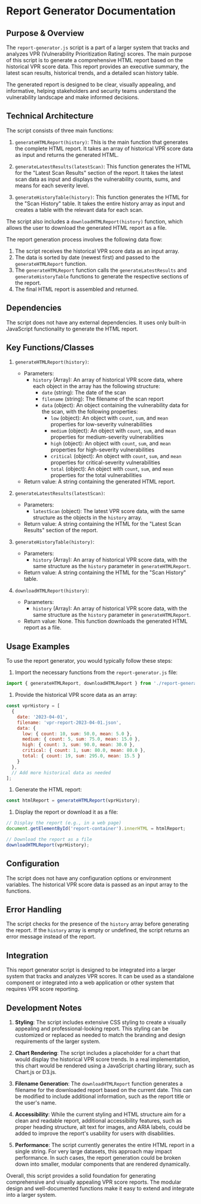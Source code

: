 # Report Generator Documentation

## Purpose & Overview

The `report-generator.js` script is a part of a larger system that tracks and analyzes VPR (Vulnerability Prioritization Rating) scores. The main purpose of this script is to generate a comprehensive HTML report based on the historical VPR score data. This report provides an executive summary, the latest scan results, historical trends, and a detailed scan history table.

The generated report is designed to be clear, visually appealing, and informative, helping stakeholders and security teams understand the vulnerability landscape and make informed decisions.

## Technical Architecture

The script consists of three main functions:

1. `generateHTMLReport(history)`: This is the main function that generates the complete HTML report. It takes an array of historical VPR score data as input and returns the generated HTML.

1. `generateLatestResults(latestScan)`: This function generates the HTML for the "Latest Scan Results" section of the report. It takes the latest scan data as input and displays the vulnerability counts, sums, and means for each severity level.

1. `generateHistoryTable(history)`: This function generates the HTML for the "Scan History" table. It takes the entire history array as input and creates a table with the relevant data for each scan.

The script also includes a `downloadHTMLReport(history)` function, which allows the user to download the generated HTML report as a file.

The report generation process involves the following data flow:

1. The script receives the historical VPR score data as an input array.
2. The data is sorted by date (newest first) and passed to the `generateHTMLReport` function.
3. The `generateHTMLReport` function calls the `generateLatestResults` and `generateHistoryTable` functions to generate the respective sections of the report.
4. The final HTML report is assembled and returned.

## Dependencies

The script does not have any external dependencies. It uses only built-in JavaScript functionality to generate the HTML report.

## Key Functions/Classes

1. `generateHTMLReport(history)`:
   - Parameters:
     - `history` (Array): An array of historical VPR score data, where each object in the array has the following structure:
       - `date` (string): The date of the scan
       - `filename` (string): The filename of the scan report
       - `data` (object): An object containing the vulnerability data for the scan, with the following properties:
         - `low` (object): An object with `count`, `sum`, and `mean` properties for low-severity vulnerabilities
         - `medium` (object): An object with `count`, `sum`, and `mean` properties for medium-severity vulnerabilities
         - `high` (object): An object with `count`, `sum`, and `mean` properties for high-severity vulnerabilities
         - `critical` (object): An object with `count`, `sum`, and `mean` properties for critical-severity vulnerabilities
         - `total` (object): An object with `count`, `sum`, and `mean` properties for the total vulnerabilities
   - Return value: A string containing the generated HTML report.

1. `generateLatestResults(latestScan)`:
   - Parameters:
     - `latestScan` (object): The latest VPR score data, with the same structure as the objects in the `history` array.
   - Return value: A string containing the HTML for the "Latest Scan Results" section of the report.

1. `generateHistoryTable(history)`:
   - Parameters:
     - `history` (Array): An array of historical VPR score data, with the same structure as the `history` parameter in `generateHTMLReport`.
   - Return value: A string containing the HTML for the "Scan History" table.

1. `downloadHTMLReport(history)`:
   - Parameters:
     - `history` (Array): An array of historical VPR score data, with the same structure as the `history` parameter in `generateHTMLReport`.
   - Return value: None. This function downloads the generated HTML report as a file.

## Usage Examples

To use the report generator, you would typically follow these steps:

1. Import the necessary functions from the `report-generator.js` file:

```javascript
import { generateHTMLReport, downloadHTMLReport } from './report-generator.js';
```

1. Provide the historical VPR score data as an array:

```javascript
const vprHistory = [
  {
    date: '2023-04-01',
    filename: 'vpr-report-2023-04-01.json',
    data: {
      low: { count: 10, sum: 50.0, mean: 5.0 },
      medium: { count: 5, sum: 75.0, mean: 15.0 },
      high: { count: 3, sum: 90.0, mean: 30.0 },
      critical: { count: 1, sum: 80.0, mean: 80.0 },
      total: { count: 19, sum: 295.0, mean: 15.5 }
    }
  },
  // Add more historical data as needed
];
```

1. Generate the HTML report:

```javascript
const htmlReport = generateHTMLReport(vprHistory);
```

1. Display the report or download it as a file:

```javascript
// Display the report (e.g., in a web page)
document.getElementById('report-container').innerHTML = htmlReport;

// Download the report as a file
downloadHTMLReport(vprHistory);
```

## Configuration

The script does not have any configuration options or environment variables. The historical VPR score data is passed as an input array to the functions.

## Error Handling

The script checks for the presence of the `history` array before generating the report. If the `history` array is empty or undefined, the script returns an error message instead of the report.

## Integration

This report generator script is designed to be integrated into a larger system that tracks and analyzes VPR scores. It can be used as a standalone component or integrated into a web application or other system that requires VPR score reporting.

## Development Notes

1. **Styling**: The script includes extensive CSS styling to create a visually appealing and professional-looking report. This styling can be customized or replaced as needed to match the branding and design requirements of the larger system.

1. **Chart Rendering**: The script includes a placeholder for a chart that would display the historical VPR score trends. In a real implementation, this chart would be rendered using a JavaScript charting library, such as Chart.js or D3.js.

1. **Filename Generation**: The `downloadHTMLReport` function generates a filename for the downloaded report based on the current date. This can be modified to include additional information, such as the report title or the user's name.

1. **Accessibility**: While the current styling and HTML structure aim for a clean and readable report, additional accessibility features, such as proper heading structure, alt text for images, and ARIA labels, could be added to improve the report's usability for users with disabilities.

1. **Performance**: The script currently generates the entire HTML report in a single string. For very large datasets, this approach may impact performance. In such cases, the report generation could be broken down into smaller, modular components that are rendered dynamically.

Overall, this script provides a solid foundation for generating comprehensive and visually appealing VPR score reports. The modular design and well-documented functions make it easy to extend and integrate into a larger system.
